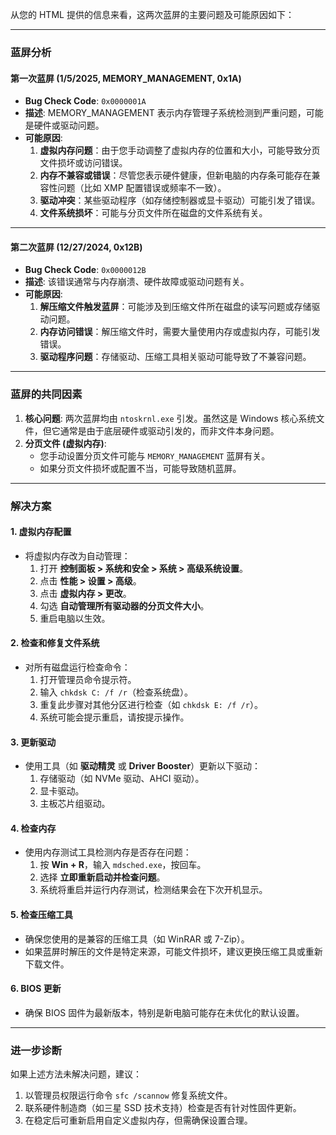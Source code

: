 从您的 HTML 提供的信息来看，这两次蓝屏的主要问题及可能原因如下：

---

### **蓝屏分析**
#### **第一次蓝屏 (1/5/2025, MEMORY_MANAGEMENT, 0x1A)**
- **Bug Check Code**: `0x0000001A`
- **描述**: MEMORY_MANAGEMENT 表示内存管理子系统检测到严重问题，可能是硬件或驱动问题。
- **可能原因**:
  1. **虚拟内存问题**：由于您手动调整了虚拟内存的位置和大小，可能导致分页文件损坏或访问错误。
  2. **内存不兼容或错误**：尽管您表示硬件健康，但新电脑的内存条可能存在兼容性问题（比如 XMP 配置错误或频率不一致）。
  3. **驱动冲突**：某些驱动程序（如存储控制器或显卡驱动）可能引发了错误。
  4. **文件系统损坏**：可能与分页文件所在磁盘的文件系统有关。

---

#### **第二次蓝屏 (12/27/2024, 0x12B)**
- **Bug Check Code**: `0x0000012B`
- **描述**: 该错误通常与内存崩溃、硬件故障或驱动问题有关。
- **可能原因**:
  1. **解压缩文件触发蓝屏**：可能涉及到压缩文件所在磁盘的读写问题或存储驱动问题。
  2. **内存访问错误**：解压缩文件时，需要大量使用内存或虚拟内存，可能引发错误。
  3. **驱动程序问题**：存储驱动、压缩工具相关驱动可能导致了不兼容问题。

---

### **蓝屏的共同因素**
1. **核心问题**: 两次蓝屏均由 `ntoskrnl.exe` 引发。虽然这是 Windows 核心系统文件，但它通常是由于底层硬件或驱动引发的，而非文件本身问题。
2. **分页文件 (虚拟内存)**:
   - 您手动设置分页文件可能与 `MEMORY_MANAGEMENT` 蓝屏有关。
   - 如果分页文件损坏或配置不当，可能导致随机蓝屏。

---

### **解决方案**
#### **1. 虚拟内存配置**
- 将虚拟内存改为自动管理：
  1. 打开 **控制面板 > 系统和安全 > 系统 > 高级系统设置**。
  2. 点击 **性能 > 设置 > 高级**。
  3. 点击 **虚拟内存 > 更改**。
  4. 勾选 **自动管理所有驱动器的分页文件大小**。
  5. 重启电脑以生效。

#### **2. 检查和修复文件系统**
- 对所有磁盘运行检查命令：
  1. 打开管理员命令提示符。
  2. 输入 `chkdsk C: /f /r`（检查系统盘）。
  3. 重复此步骤对其他分区进行检查（如 `chkdsk E: /f /r`）。
  4. 系统可能会提示重启，请按提示操作。

#### **3. 更新驱动**
- 使用工具（如 **驱动精灵** 或 **Driver Booster**）更新以下驱动：
  1. 存储驱动（如 NVMe 驱动、AHCI 驱动）。
  2. 显卡驱动。
  3. 主板芯片组驱动。

#### **4. 检查内存**
- 使用内存测试工具检测内存是否存在问题：
  1. 按 **Win + R**，输入 `mdsched.exe`，按回车。
  2. 选择 **立即重新启动并检查问题**。
  3. 系统将重启并运行内存测试，检测结果会在下次开机显示。

#### **5. 检查压缩工具**
- 确保您使用的是兼容的压缩工具（如 WinRAR 或 7-Zip）。
- 如果蓝屏时解压的文件是特定来源，可能文件损坏，建议更换压缩工具或重新下载文件。

#### **6. BIOS 更新**
- 确保 BIOS 固件为最新版本，特别是新电脑可能存在未优化的默认设置。

---

### **进一步诊断**
如果上述方法未解决问题，建议：
1. 以管理员权限运行命令 `sfc /scannow` 修复系统文件。
2. 联系硬件制造商（如三星 SSD 技术支持）检查是否有针对性固件更新。
3. 在稳定后可重新启用自定义虚拟内存，但需确保设置合理。